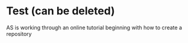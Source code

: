 # Test (can be deleted)
 AS is working through an online tutorial beginning with how to create a repository
